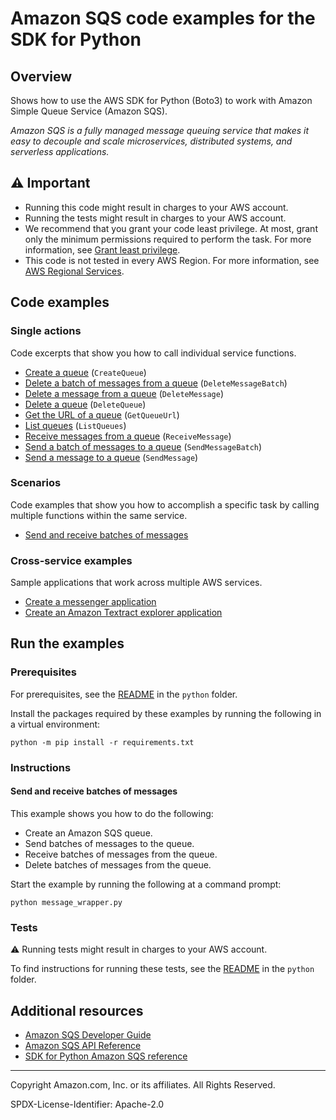 <!--Generated by WRITEME on 2023-03-27 23:24:35.558950 (UTC)-->
# Amazon SQS code examples for the SDK for Python

## Overview

Shows how to use the AWS SDK for Python (Boto3) to work with Amazon Simple Queue Service (Amazon SQS).

<!--custom.overview.start-->
<!--custom.overview.end-->

*Amazon SQS is a fully managed message queuing service that makes it easy to decouple and scale microservices, distributed systems, and serverless applications.*

## ⚠ Important

* Running this code might result in charges to your AWS account.
* Running the tests might result in charges to your AWS account.
* We recommend that you grant your code least privilege. At most, grant only the minimum permissions required to perform the task. For more information, see [Grant least privilege](https://docs.aws.amazon.com/IAM/latest/UserGuide/best-practices.html#grant-least-privilege).
* This code is not tested in every AWS Region. For more information, see [AWS Regional Services](https://aws.amazon.com/about-aws/global-infrastructure/regional-product-services).

<!--custom.important.start-->
<!--custom.important.end-->

## Code examples
### Single actions

Code excerpts that show you how to call individual service functions.

* [Create a queue](queue_wrapper.py#L23) (`CreateQueue`)
* [Delete a batch of messages from a queue](message_wrapper.py#L143) (`DeleteMessageBatch`)
* [Delete a message from a queue](message_wrapper.py#L124) (`DeleteMessage`)
* [Delete a queue](queue_wrapper.py#L92) (`DeleteQueue`)
* [Get the URL of a queue](queue_wrapper.py#L51) (`GetQueueUrl`)
* [List queues](queue_wrapper.py#L70) (`ListQueues`)
* [Receive messages from a queue](message_wrapper.py#L94) (`ReceiveMessage`)
* [Send a batch of messages to a queue](message_wrapper.py#L51) (`SendMessageBatch`)
* [Send a message to a queue](message_wrapper.py#L24) (`SendMessage`)

### Scenarios

Code examples that show you how to accomplish a specific task by calling multiple
functions within the same service.

* [Send and receive batches of messages](message_wrapper.py) 

### Cross-service examples

Sample applications that work across multiple AWS services.

* [Create a messenger application](../../cross_service/stepfunctions_messenger) 
* [Create an Amazon Textract explorer application](../../cross_service/textract_explorer) 

## Run the examples

### Prerequisites


For prerequisites, see the [README](../../README.md#Prerequisites) in the `python` folder.


Install the packages required by these examples by running the following in a virtual environment:

```
python -m pip install -r requirements.txt
```


<!--custom.prerequisites.start-->
<!--custom.prerequisites.end-->

### Instructions


<!--custom.instructions.start-->
<!--custom.instructions.end-->


#### Send and receive batches of messages

This example shows you how to do the following:

* Create an Amazon SQS queue.
* Send batches of messages to the queue.
* Receive batches of messages from the queue.
* Delete batches of messages from the queue.

Start the example by running the following at a command prompt:

```
python message_wrapper.py
```

<!--custom.scenarios.sqs_Scenario_SendReceiveBatch.start-->
<!--custom.scenarios.sqs_Scenario_SendReceiveBatch.end-->

### Tests

⚠ Running tests might result in charges to your AWS account.


To find instructions for running these tests, see the [README](../../README.md#Tests)
in the `python` folder.



<!--custom.tests.start-->
<!--custom.tests.end-->

## Additional resources

* [Amazon SQS Developer Guide](https://docs.aws.amazon.com/AWSSimpleQueueService/latest/SQSDeveloperGuide/welcome.html)
* [Amazon SQS API Reference](https://docs.aws.amazon.com/AWSSimpleQueueService/latest/APIReference/Welcome.html)
* [SDK for Python Amazon SQS reference](https://boto3.amazonaws.com/v1/documentation/api/latest/reference/services/sqs.html)

<!--custom.resources.start-->
<!--custom.resources.end-->

---

Copyright Amazon.com, Inc. or its affiliates. All Rights Reserved.

SPDX-License-Identifier: Apache-2.0